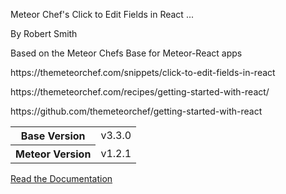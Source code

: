 Meteor Chef's Click to Edit Fields in React ...



By Robert Smith

Based on the 
Meteor Chefs Base for Meteor-React apps
<p>https://themeteorchef.com/snippets/click-to-edit-fields-in-react</p>
<p>https://themeteorchef.com/recipes/getting-started-with-react/</p>
<p>https://github.com/themeteorchef/getting-started-with-react</p>

<table>
  <tbody>
    <tr>
      <th>Base Version</th>
      <td>v3.3.0</td>
    </tr>
    <tr>
      <th>Meteor Version</th>
      <td>v1.2.1</td>
    </tr>
  </tbody>
</table>

[Read the Documentation](http://themeteorchef.com/base)
